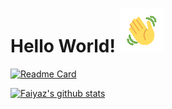 # Hello World!  ![wave](https://github.com/Faiyaz42/Faiyaz42/blob/main/wave1.gif)



[![Readme Card](https://github-readme-stats.vercel.app/api/pin/?username=Faiyaz42&repo=Resume-Projects&theme=maroongold)](https://github.com/Faiyaz42/Resume-Projects)




[![Faiyaz's github stats](https://github-readme-stats.vercel.app/api?username=Faiyaz42&theme=maroongold&hide=prs,issues)](https://github.com/Faiyaz42)


<!--
**Faiyaz42/Faiyaz42** is a ✨ _special_ ✨ repository because its `README.md` (this file) appears on your GitHub profile.

Here are some ideas to get you started:

- 🔭 I’m currently working on ...
- 🌱 I’m currently learning ...
- 👯 I’m looking to collaborate on ...
- 🤔 I’m looking for help with ...
- 💬 Ask me about ...
- 📫 How to reach me: ...
- 😄 Pronouns: ...
- ⚡ Fun fact: ...
-->
